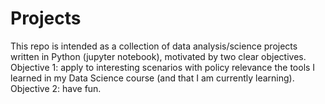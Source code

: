 # Projects

This repo is intended as a collection of data analysis/science projects written in Python (jupyter notebook), motivated by two clear objectives. Objective 1: apply to interesting scenarios with policy relevance the tools I learned in my Data Science course (and that I am currently learning). Objective 2: have fun.
